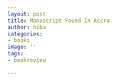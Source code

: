 ```yaml
---
layout: post
title: Manuscript Found In Accra
author: hiba
categories:
- books
image: ''
tags:
- bookreview

---
```

